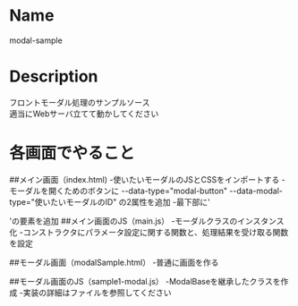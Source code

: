 # Name
modal-sample

# Description
フロントモーダル処理のサンプルソース  
適当にWebサーバ立てて動かしてください  

# 各画面でやること
##メイン画面（index.html)
-使いたいモーダルのJSとCSSをインポートする
-モーダルを開くためのボタンに
--data-type="modal-button"
--data-modal-type="使いたいモーダルのID"
  の2属性を追加
-最下部に'<div data-type="modal-area" data-modal-type="使いたいモーダルのID">'の要素を追加
##メイン画面のJS（main.js）
-モーダルクラスのインスタンス化
-コンストラクタにパラメータ設定に関する関数と、処理結果を受け取る関数を設定

##モーダル画面（modalSample.html）
-普通に画面を作る

##モーダル画面のJS（sample1-modal.js）
-ModalBaseを継承したクラスを作成
-実装の詳細はファイルを参照してください



